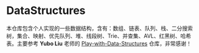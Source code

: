 # DataStructures

本仓库包含个人实现的一些数据结构，含有：数组、链表、队列、栈、二分搜索树，集合、映射、优先队列、堆、线段树、Trie、并查集、AVL、红黑树、哈希表。主要参考 **Yubo Liu** 老师的 [Play-with-Data-Structures](https://github.com/liuyubobobo/Play-with-Data-Structures) 仓库，非常感谢！
